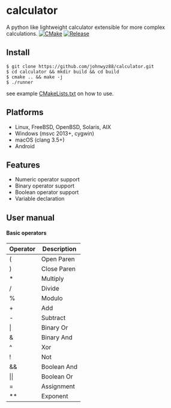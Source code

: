 # calculator

A python like lightweight calculator extensible for more complex calculations. 
[![CMake](https://github.com/johnwyz88/calculator/actions/workflows/cmake.yml/badge.svg)](https://github.com/johnwyz88/calculator/actions/workflows/cmake.yml)
[![Release](https://img.shields.io/badge/release-v0.2-informational)](https://github.com/johnwyz88/calculator/releases/latest)


## Install 

```console
$ git clone https://github.com/johnwyz88/calculator.git
$ cd calculator && mkdir build && cd build
$ cmake .. && make -j
$ ./runner
```
      
   see example [CMakeLists.txt](https://github.com/johnwyz88/calculator/blob/master/CMakeLists.txt) on how to use.

## Platforms
 * Linux, FreeBSD, OpenBSD, Solaris, AIX
 * Windows (msvc 2013+, cygwin)
 * macOS (clang 3.5+)
 * Android



## Features
* Numeric operator support
* Binary operator support
* Boolean operator support
* Variable declaration
 
## User manual

#### Basic operators

| Operator | Description |
| --------------- | --------------- |
| ( | Open Paren |
| ) | Close Paren |
| * | Multiply |
| / | Divide |
| % | Modulo |
| + | Add |
| - | Subtract |
| \| | Binary Or |
| & | Binary And |
| ^ | Xor |
| ! | Not |
| && | Boolean And |
| \|\| | Boolean Or |
| = | Assignment |
| ** | Exponent |
